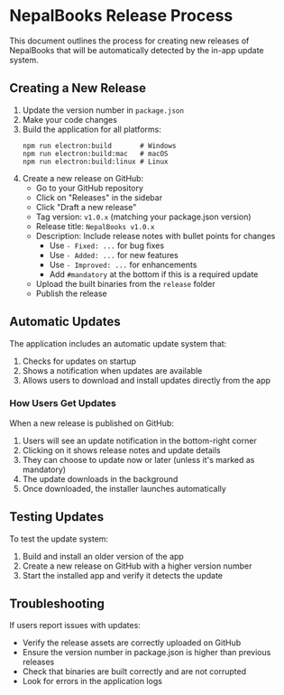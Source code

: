# NepalBooks Release Process

This document outlines the process for creating new releases of NepalBooks that will be automatically detected by the in-app update system.

## Creating a New Release

1. Update the version number in `package.json`
2. Make your code changes
3. Build the application for all platforms:
   ```
   npm run electron:build       # Windows
   npm run electron:build:mac   # macOS
   npm run electron:build:linux # Linux
   ```
4. Create a new release on GitHub:
   - Go to your GitHub repository
   - Click on "Releases" in the sidebar
   - Click "Draft a new release"
   - Tag version: `v1.0.x` (matching your package.json version)
   - Release title: `NepalBooks v1.0.x`
   - Description: Include release notes with bullet points for changes
     - Use `- Fixed: ...` for bug fixes
     - Use `- Added: ...` for new features
     - Use `- Improved: ...` for enhancements
     - Add `#mandatory` at the bottom if this is a required update
   - Upload the built binaries from the `release` folder
   - Publish the release

## Automatic Updates

The application includes an automatic update system that:

1. Checks for updates on startup
2. Shows a notification when updates are available
3. Allows users to download and install updates directly from the app

### How Users Get Updates

When a new release is published on GitHub:

1. Users will see an update notification in the bottom-right corner
2. Clicking on it shows release notes and update details
3. They can choose to update now or later (unless it's marked as mandatory)
4. The update downloads in the background
5. Once downloaded, the installer launches automatically

## Testing Updates

To test the update system:

1. Build and install an older version of the app
2. Create a new release on GitHub with a higher version number
3. Start the installed app and verify it detects the update

## Troubleshooting

If users report issues with updates:

- Verify the release assets are correctly uploaded on GitHub
- Ensure the version number in package.json is higher than previous releases
- Check that binaries are built correctly and are not corrupted
- Look for errors in the application logs 